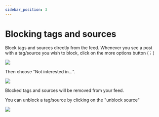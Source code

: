 ```yaml
---
sidebar_position: 3
---
```


# Blocking tags and sources

Block tags and sources directly from the feed. Whenever you see a post with a tag/source you wish to block, click on the more options button (⋮) 

![](https://daily-now-res.cloudinary.com/image/upload/v1636619082/docs/block1.svg)

Then choose “Not interested in…“.

![](https://daily-now-res.cloudinary.com/image/upload/v1636619082/docs/block2.svg)

Blocked tags and sources will be removed from your feed.

You can unblock a tag/source by clicking on the "unblock source"

![](https://daily-now-res.cloudinary.com/image/upload/v1636619082/docs/block3.svg)

